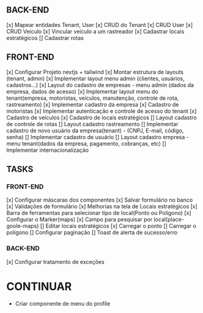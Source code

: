 ## BACK-END

[x] Mapear entidades Tenant, User
[x] CRUD do Tenant
[x] CRUD User
[x] CRUD Veículo
[x] Vincular veículo a um rastreador
[x] Cadastrar locais estratégicos
[] Cadastrar rotas

## FRONT-END

[x] Configurar Projeto nextjs + tailwind
[x] Montar estrutura de layouts (tenant, admin)
[x] Implementar layout menu admin (clientes, usuários, cadastros...)
[x] Layout do cadastro de empresas - menu admin (dados da empresa, dados de acesso)
[x] Implementar layout menu do tenant(empresa, motoristas, veículos, manutenção, controle de rota, rastreamento)
[x] Implementar cadastro da empresa
[x] Cadastro de motoristas
[x] Implementar autenticação e controle de acesso do tenant
[x] Cadastro de veículos
[x] Cadastro de locais estratégicos
[] Layout cadastro de controle de rotas
[] Layout cadastro rastreamento
[] Implementar cadastro de novo usuário da empresa(tenant) - (CNPJ, E-mail, código, senha)
[] Implementar cadastro de usuário
[] Layout cadastro empresa - menu tenant(dados da empresa, pagamento, cobranças, etc)
[] Implementar internacionalização

## TASKS

### FRONT-END
[x] Configurar máscaras dos componentes
[x] Salvar formulário no banco
[x] Validações de formulário
[x] Melhorias na tela de Locais estratégicos
  [x] Barra de ferramentas para selecionar tipo de local(Ponto ou Polígono)
  [x] Configurar o Marker(maps)
  [x] Campo para pesquisar por local(place-goole-maps)
[] Editar locais estratégicos
  [x] Carregar o ponto
  [] Carregar o polígono 
[] Configurar paginação
[] Toast de alerta de sucesso/erro

### BACK-END
[x] Configurar tratamento de exceções

# CONTINUAR
- Criar componente de menu do profile
